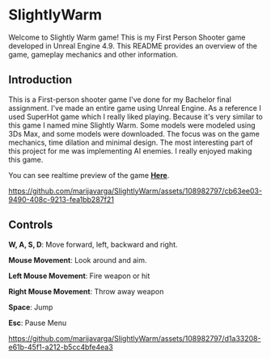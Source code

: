 # SlightlyWarm

Welcome to Slightly Warm game! This is my First Person Shooter game developed in Unreal Engine 4.9. This README provides an overview of the game, gameplay mechanics and other information. 


## Introduction

This is a First-person shooter game I've done for my Bachelor final assignment. 
I've made an entire game using Unreal Engine. As a reference I used SuperHot game which I really liked playing. Because it's very similar to this game I named mine Slightly Warm. 
Some models were modeled using 3Ds Max, and some models were downloaded. 
The focus was on the game mechanics, time dilation and minimal design.
The most interesting part of this project for me was implementing AI enemies. 
I really enjoyed making this game. 

You can see realtime preview of the game  **[Here](https://www.youtube.com/watch?v=3Q21QQTCCdI)**.


https://github.com/marijavarga/SlightlyWarm/assets/108982797/cb63ee03-9490-408c-9213-fea1bb287f21


## Controls

**W, A, S, D**: Move forward, left, backward and right.

**Mouse Movement**: Look around and aim.

**Left Mouse Movement**: Fire weapon or hit

**Right Mouse Movement**: Throw away weapon

**Space**: Jump

**Esc**: Pause Menu

https://github.com/marijavarga/SlightlyWarm/assets/108982797/d1a33208-e61b-45f1-a212-b5cc4bfe4ea3









